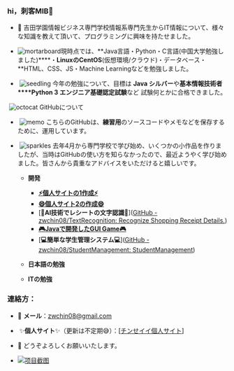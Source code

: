 ### hi，刺客MIB👋



- 🏫 吉田学園情報ビジネス専門学校情報系専門先生からIT情報について、様々な知識を教えて頂いて、プログラミングに興味を持たせました。

- ![mortarboard](https://github.githubassets.com/images/icons/emoji/unicode/1f393.png)現時点では、**Java言語・Python・C言語(中国大学勉強しました)****・**LinuxのCentOS**(仮想環境/クラウド)・データベース・**HTML、CSS、JS・Machine Learningなどを勉強しました。

-  ![seedling](https://github.githubassets.com/images/icons/emoji/unicode/1f331.png) 今年の勉強について、目標は **Java シルバー**や**基本情報技術者****Python 3 エンジニア基礎認定試験**など 試験何とかに合格できました。

 ![octocat](https://github.githubassets.com/images/icons/emoji/octocat.png ":octocat:") GitHubについて

-  ![memo](https://github.githubassets.com/images/icons/emoji/unicode/1f4dd.png) こちらのGitHubは、**練習用**のソースコードやメモなどを保存するために、運用しています。

-  ![sparkles](https://github.githubassets.com/images/icons/emoji/unicode/2728.png) 去年4月から専門学校で学び始め、いくつかの小作品を作りましたが、当時はGitHubの使い方を知らなかったので、最近ようやく学び始めました。皆さんから貴重なアドバイスをいただけると嬉しいです。
  
  - **開発**
    
    - [**⚡個人サイトの1作成⚡**]([チン　セイイ個人サイト](https://chenzhengwei-website2.netlify.app/work))
    - [**😄個人サイト2の作成😄**](https://chenzhengwei.netlify.app)
    - [**🤖AI技術でレシートの文字認識🤖**]([GitHub - zwchin08/TextRecognition: Recognize Shopping Receipt Details.](https://github.com/zwchin08/TextRecognition))
    - [**🎮Javaで開発したGUI Game🎮**](https://chenzhengwei.netlify.app)
    - [**💻簡単な学生管理システム💻**]([GitHub - zwchin08/StudentManagement: StudentManagement](https://github.com/zwchin08/StudentManagement))
  
  - **日本語の勉強**
  
  - **ITの勉強**

### 連絡方：

- 📧 **メール**：[zwchin08@gmail.com](mailto:zwchin08@gmail.com)　　

-  ✨**個人サイト**✨（更新は不定期😅）：[[チンせイイ個人サイト](https://chenzhengwei-website2.netlify.app/work)]

- 🤝 どうぞよろしくお願いいたします。

- [![项目截图](C:\Users\students\Desktop\privade_works\CodeRepository\zwchin08\code.gif)](https://chenzhengwei.netlify.app/)
